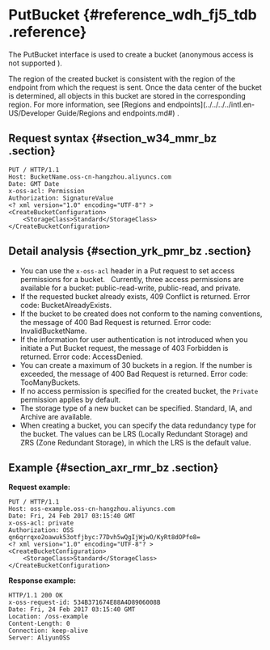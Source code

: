 # PutBucket {#reference_wdh_fj5_tdb .reference}

The PutBucket interface is used to create a bucket \(anonymous access is not supported \).

The region of the created bucket is consistent with the region of the endpoint from which the request is sent. Once the data center of the bucket is determined, all objects in this bucket are stored in the corresponding region. For more information, see [Regions and endpoints](../../../../intl.en-US/Developer Guide/Regions and endpoints.md#) .

## Request syntax {#section_w34_mmr_bz .section}

```
PUT / HTTP/1.1
Host: BucketName.oss-cn-hangzhou.aliyuncs.com
Date: GMT Date
x-oss-acl: Permission
Authorization: SignatureValue
<? xml version="1.0" encoding="UTF-8"? >
<CreateBucketConfiguration>
    <StorageClass>Standard</StorageClass>
</CreateBucketConfiguration>
```

## Detail analysis {#section_yrk_pmr_bz .section}

-   You can use the `x-oss-acl` header in a Put request to set access permissions for a bucket.   Currently, three access permissions are available for a bucket: public-read-write, public-read, and private.
-   If the requested bucket already exists, 409 Conflict is returned. Error code: BucketAlreadyExists.
-   If the bucket to be created does not conform to the naming conventions, the message of 400 Bad Request is returned. Error code: InvalidBucketName.
-   If the information for user authentication is not introduced when you initiate a Put Bucket request, the message of 403 Forbidden is returned. Error code: AccessDenied.
-   You can create a maximum of 30 buckets in a region. If the number is exceeded, the message of 400 Bad Request is returned. Error code: TooManyBuckets.
-   If no access permission is specified for the created bucket, the `Private` permission applies by default.
-   The storage type of a new bucket can be specified. Standard, IA, and Archive are available.
-   When creating a bucket, you can specify the data redundancy type for the bucket. The values can be LRS \(Locally Redundant Storage\) and ZRS \(Zone Redundant Storage\), in which the LRS is the default value.

## Example {#section_axr_rmr_bz .section}

**Request example:**

```
PUT / HTTP/1.1
Host: oss-example.oss-cn-hangzhou.aliyuncs.com
Date: Fri, 24 Feb 2017 03:15:40 GMT
x-oss-acl: private
Authorization: OSS qn6qrrqxo2oawuk53otfjbyc:77Dvh5wQgIjWjwO/KyRt8dOPfo8=
<? xml version="1.0" encoding="UTF-8"? >
<CreateBucketConfiguration>
    <StorageClass>Standard</StorageClass>
</CreateBucketConfiguration>
```

**Response example:**

```
HTTP/1.1 200 OK
x-oss-request-id: 534B371674E88A4D8906008B
Date: Fri, 24 Feb 2017 03:15:40 GMT
Location: /oss-example
Content-Length: 0
Connection: keep-alive
Server: AliyunOSS
```

